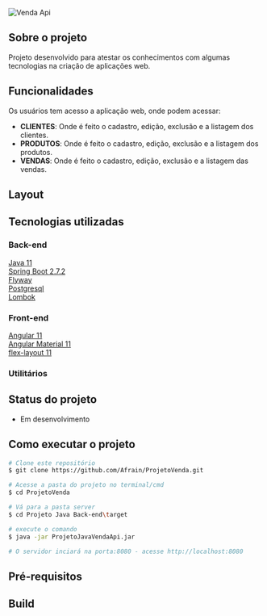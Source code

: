 
![Venda Api](https://user-images.githubusercontent.com/9250787/186289306-72ce9c50-bbeb-4084-842d-da90514f91fa.png)

## Sobre o projeto
Projeto desenvolvido para atestar os conhecimentos com algumas tecnologias na criação de aplicações web.

## Funcionalidades

Os usuários tem acesso a aplicação web, onde podem acessar:
* <b>CLIENTES</b>: Onde é feito o cadastro, edição, exclusão e a listagem dos clientes.
* <b>PRODUTOS</b>: Onde é feito o cadastro, edição, exclusão e a listagem dos produtos.
* <b>VENDAS</b>: Onde é feito o cadastro, edição, exclusão e a listagem das vendas.  

## Layout

## Tecnologias utilizadas

### Back-end
[Java 11](https://www.java.com/pt-BR/)<br>
[Spring Boot 2.7.2](https://spring.io/projects/spring-boot/)<br>
[Flyway](https://flywaydb.org/)<br>
[Postgresql](https://www.postgresql.org/)<br>
[Lombok](https://projectlombok.org/)<br>

### Front-end
[Angular 11](https://angular.io/)<br>
[Angular Material 11](https://material.angular.io/)<br>
[flex-layout 11](https://tburleson-layouts-demos.firebaseapp.com/#/docs/)<br>

### Utilitários

## Status do projeto
* Em desenvolvimento

## Como executar o projeto

```bash
# Clone este repositório
$ git clone https://github.com/Afrain/ProjetoVenda.git

# Acesse a pasta do projeto no terminal/cmd
$ cd ProjetoVenda

# Vá para a pasta server
$ cd Projeto Java Back-end\target

# execute o comando
$ java -jar ProjetoJavaVendaApi.jar

# O servidor inciará na porta:8080 - acesse http://localhost:8080
```

## Pré-requisitos

## Build

